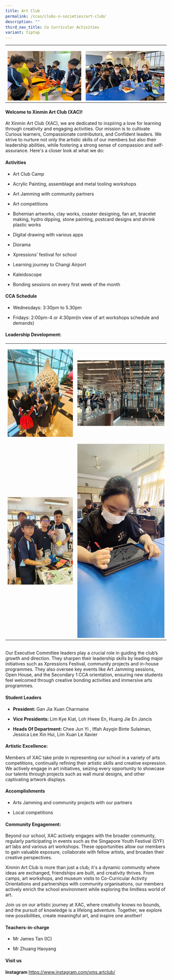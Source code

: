 ```yaml
---
title: Art Club
permalink: /ccas/clubs-n-societies/art-club/
description: ""
third_nav_title: Co Curricular Activities
variant: tiptap
---
```

<table style="minWidth: 50px">
<colgroup>
<col>
<col>
</colgroup>
<tbody>
<tr>
<th rowspan="1" colspan="1">
<p></p>
<div class="isomer-image-wrapper">
<img style="width: 100%" height="auto" width="100%" alt="" src="/images/CCAs/Art Club/Picture1.jpg">
</div>
</th>
<th rowspan="1" colspan="1">
<p></p>
<div class="isomer-image-wrapper">
<img style="width: 100%" height="auto" width="100%" alt="" src="/images/CCAs/Art Club/Picture2.jpg">
</div>
</th>
</tr>
</tbody>
</table>
<h4><strong>Welcome to Xinmin Art Club (XAC)!</strong></h4>
<p>At Xinmin Art Club (XAC), we are dedicated to inspiring a love for learning
through creativity and engaging activities. Our mission is to cultivate
Curious learners, Compassionate contributors, and Confident leaders. We
strive to nurture not only the artistic skills of our members but also
their leadership abilities, while fostering a strong sense of compassion
and self-assurance. Here's a closer look at what we do:</p>
<h4><strong>Activities</strong></h4>
<ul data-tight="true" class="tight">
<li>
<p>Art Club Camp</p>
</li>
<li>
<p>Acrylic Painting, assemblage and metal tooling workshops</p>
</li>
<li>
<p>Art Jamming with community partners</p>
</li>
<li>
<p>Art competitions</p>
</li>
<li>
<p>Bohemian artworks, clay works, coaster designing, fan art, bracelet making,
hydro dipping, stone painting, postcard designs and shrink plastic works</p>
</li>
<li>
<p>Digital drawing with various apps</p>
</li>
<li>
<p>Diorama</p>
</li>
<li>
<p>Xpressions’ festival for school</p>
</li>
<li>
<p>Learning journey to Changi Airport</p>
</li>
<li>
<p>Kaleidoscope</p>
</li>
<li>
<p>Bonding sessions on every first week of the month</p>
</li>
</ul>
<h4><strong>CCA Schedule</strong></h4>
<ul data-tight="true" class="tight">
<li>
<p>Wednesdays: 3:30pm to 5.30pm</p>
</li>
<li>
<p>Fridays: 2:00pm-4 or 4:30pm(in view of art workshops schedule and demands)</p>
</li>
</ul>
<h4><strong>Leadership Development:</strong></h4>
<table style="minWidth: 50px">
<colgroup>
<col>
<col>
</colgroup>
<tbody>
<tr>
<th rowspan="1" colspan="1">
<p></p>
<div class="isomer-image-wrapper">
<img style="width: 100%" height="auto" width="100%" alt="" src="/images/CCAs/Art Club/2025_1.jpg">
</div>
</th>
<th rowspan="1" colspan="1">
<p></p>
<div class="isomer-image-wrapper">
<img style="width: 100%" height="auto" width="100%" alt="" src="/images/CCAs/Art Club/2025_2.jpg">
</div>
</th>
</tr>
<tr>
<td rowspan="1" colspan="1">
<p></p>
<div class="isomer-image-wrapper">
<img style="width: 100%" height="auto" width="100%" alt="" src="/images/CCAs/Art Club/2025_3.jpg">
</div>
</td>
<td rowspan="1" colspan="1">
<p></p>
<div class="isomer-image-wrapper">
<img style="width: 100%" height="auto" width="100%" alt="" src="/images/CCAs/Art Club/2025_4.jpg">
</div>
</td>
</tr>
</tbody>
</table>
<p>
<br>Our Executive Committee leaders play a crucial role in guiding the club’s
growth and direction. They sharpen their leadership skills by leading major
initiatives such as Xpressions Festival, community projects and in-house
programmes. They also oversee key events like Art Jamming sessions, Open
House, and the Secondary 1 CCA orientation, ensuring new students feel
welcomed through creative bonding activities and immersive arts programmes.</p>
<h4><strong>Student Leaders</strong></h4>
<ul data-tight="true" class="tight">
<li>
<p><strong>President: </strong>Gan Jia Xuan Charmaine</p>
</li>
<li>
<p><strong>Vice Presidents: </strong>Lim Kye Kiat, Loh Hwee En, Huang Jie
En Jancis</p>
</li>
<li>
<p><strong>Heads Of Department: </strong>Chee Jun Yi , Iffah Asyqin Binte
Sulaiman, Jessica Lee Xin Hui, Lim Xuan Le Xavier</p>
</li>
</ul>
<h4><strong>Artistic Excellence:</strong></h4>
<p>Members of XAC take pride in representing our school in a variety of arts
competitions, continually refining their artistic skills and creative expression.
We actively engage in art initiatives, seizing every opportunity to showcase
our talents through projects such as wall mural designs, and other captivating
artwork displays.</p>
<h4><strong>Accomplishments</strong></h4>
<ul data-tight="true" class="tight">
<li>
<p>Arts Jamming and community projects with our partners</p>
</li>
<li>
<p>Local competitions</p>
</li>
</ul>
<h4><strong>Community Engagement:</strong></h4>
<p>Beyond our school, XAC actively engages with the broader community, regularly
participating in events such as the Singapore Youth Festival (SYF) art
labs and various art workshops. These opportunities allow our members to
gain valuable exposure, collaborate with fellow artists, and broaden their
creative perspectives.</p>
<p>Xinmin Art Club is more than just a club; it's a dynamic community where
ideas are exchanged, friendships are built, and creativity thrives. From
camps, art workshops, and museum visits to Co-Curricular Activity Orientations
and partnerships with community organisations, our members actively enrich
the school environment while exploring the limitless world of art.</p>
<p>Join us on our artistic journey at XAC, where creativity knows no bounds,
and the pursuit of knowledge is a lifelong adventure. Together, we explore
new possibilities, create meaningful art, and inspire one another!</p>
<h4><strong>Teachers-in-charge</strong></h4>
<ul data-tight="true" class="tight">
<li>
<p>Mr James Tan (IC)</p>
</li>
<li>
<p>Mr Zhuang Haoyang</p>
</li>
</ul>
<h4><strong>Visit us</strong></h4>
<p><strong>Instagram </strong><a href="https://www.instagram.com/xms.artclub/" rel="noopener noreferrer nofollow" target="_blank">https://www.instagram.com/xms.artclub/</a>
</p>
<p></p>